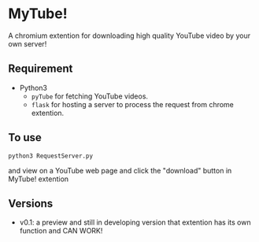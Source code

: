 # MyTube!
A chromium extention for downloading high quality YouTube video by your own server!

## Requirement
* Python3
    * `pyTube` for fetching YouTube videos.
    * `flask` for hosting a server to process the request from chrome extention.

## To use
```
python3 RequestServer.py
```
and view on a YouTube web page and click the "download" button in MyTube! extention

## Versions
* v0.1: a preview and still in developing version that extention has its own function and CAN WORK!